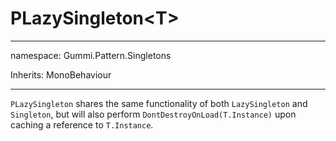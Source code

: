 # PLazySingleton\<T\>

---

namespace: Gummi.Pattern.Singletons

Inherits: MonoBehaviour

---

`PLazySingleton` shares the same functionality of both `LazySingleton` and `Singleton`, but will also perform `DontDestroyOnLoad(T.Instance)` upon caching a reference to `T.Instance`.

